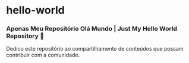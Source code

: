 # hello-world

### Apenas Meu Repositório Olá Mundo | Just My Hello World Repository :tada:

Dedico este repositório ao compartilhamento de conteúdos que possam contribuir com a comunidade.
